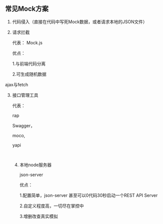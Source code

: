 ## 常见Mock方案

1. 代码侵入（直接在代码中写死Mock数据，或者请求本地的JSON文件）

2. 请求拦截

   代表： Mock.js

   优点：

   1.与前端代码分离

   2.可生成随机数据

ajax与fetch

3. 接口管理工具

   代表：

   rap

   Swagger，

   moco,

   yapi

   ​	

   4. 本地node服务器

      json-server

      优点：

      1.配置简单，json-server 甚至可以0代码30秒启动一个REST API Server

      2.自定义程度高，一切尽在掌控中

      3.增删改查真实模拟

   

   